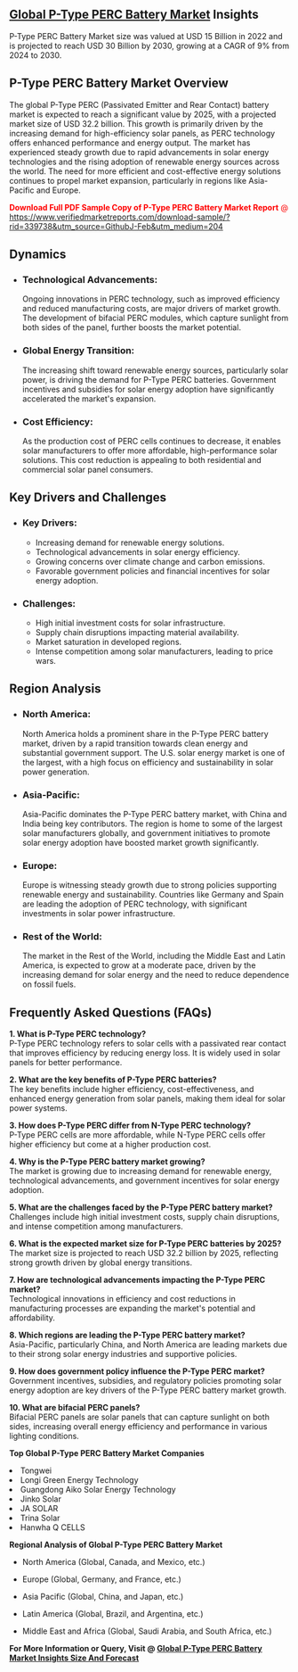 <h2><a href="https://www.verifiedmarketreports.com/download-sample/?rid=339738&amp;utm_source=GithubJ&amp;utm_medium=204" target="_blank">Global P-Type PERC Battery Market</a> Insights</h2><p>P-Type PERC Battery Market size was valued at USD 15 Billion in 2022 and is projected to reach USD 30 Billion by 2030, growing at a CAGR of 9% from 2024 to 2030.</p><p> <h2>P-Type PERC Battery Market Overview</h2> <p>The global P-Type PERC (Passivated Emitter and Rear Contact) battery market is expected to reach a significant value by 2025, with a projected market size of USD 32.2 billion. This growth is primarily driven by the increasing demand for high-efficiency solar panels, as PERC technology offers enhanced performance and energy output. The market has experienced steady growth due to rapid advancements in solar energy technologies and the rising adoption of renewable energy sources across the world. The need for more efficient and cost-effective energy solutions continues to propel market expansion, particularly in regions like Asia-Pacific and Europe.</p> <p><p><span class=""><span style="color: #ff0000;"><strong>Download Full PDF Sample Copy of P-Type PERC Battery Market Report</strong> @ </span><a href="https://www.verifiedmarketreports.com/download-sample/?rid=339738&amp;utm_source=GithubJ-Feb&amp;utm_medium=204" target="_blank">https://www.verifiedmarketreports.com/download-sample/?rid=339738&amp;utm_source=GithubJ-Feb&amp;utm_medium=204</a></span></p></p> <h2>Dynamics</h2> <ul> <li><h3>Technological Advancements:</h3> Ongoing innovations in PERC technology, such as improved efficiency and reduced manufacturing costs, are major drivers of market growth. The development of bifacial PERC modules, which capture sunlight from both sides of the panel, further boosts the market potential.</li> <li><h3>Global Energy Transition:</h3> The increasing shift toward renewable energy sources, particularly solar power, is driving the demand for P-Type PERC batteries. Government incentives and subsidies for solar energy adoption have significantly accelerated the market's expansion.</li> <li><h3>Cost Efficiency:</h3> As the production cost of PERC cells continues to decrease, it enables solar manufacturers to offer more affordable, high-performance solar solutions. This cost reduction is appealing to both residential and commercial solar panel consumers.</li> </ul> <h2>Key Drivers and Challenges</h2> <ul> <li><h3>Key Drivers:</h3> <ul> <li>Increasing demand for renewable energy solutions.</li> <li>Technological advancements in solar energy efficiency.</li> <li>Growing concerns over climate change and carbon emissions.</li> <li>Favorable government policies and financial incentives for solar energy adoption.</li> </ul> </li> <li><h3>Challenges:</h3> <ul> <li>High initial investment costs for solar infrastructure.</li> <li>Supply chain disruptions impacting material availability.</li> <li>Market saturation in developed regions.</li> <li>Intense competition among solar manufacturers, leading to price wars.</li> </ul> </li> </ul> <h2>Region Analysis</h2> <ul> <li><h3>North America:</h3> North America holds a prominent share in the P-Type PERC battery market, driven by a rapid transition towards clean energy and substantial government support. The U.S. solar energy market is one of the largest, with a high focus on efficiency and sustainability in solar power generation.</li> <li><h3>Asia-Pacific:</h3> Asia-Pacific dominates the P-Type PERC battery market, with China and India being key contributors. The region is home to some of the largest solar manufacturers globally, and government initiatives to promote solar energy adoption have boosted market growth significantly.</li> <li><h3>Europe:</h3> Europe is witnessing steady growth due to strong policies supporting renewable energy and sustainability. Countries like Germany and Spain are leading the adoption of PERC technology, with significant investments in solar power infrastructure.</li> <li><h3>Rest of the World:</h3> The market in the Rest of the World, including the Middle East and Latin America, is expected to grow at a moderate pace, driven by the increasing demand for solar energy and the need to reduce dependence on fossil fuels.</li> </ul> <h2>Frequently Asked Questions (FAQs)</h2> <p><strong>1. What is P-Type PERC technology?</strong><br>P-Type PERC technology refers to solar cells with a passivated rear contact that improves efficiency by reducing energy loss. It is widely used in solar panels for better performance.</p> <p><strong>2. What are the key benefits of P-Type PERC batteries?</strong><br>The key benefits include higher efficiency, cost-effectiveness, and enhanced energy generation from solar panels, making them ideal for solar power systems.</p> <p><strong>3. How does P-Type PERC differ from N-Type PERC technology?</strong><br>P-Type PERC cells are more affordable, while N-Type PERC cells offer higher efficiency but come at a higher production cost.</p> <p><strong>4. Why is the P-Type PERC battery market growing?</strong><br>The market is growing due to increasing demand for renewable energy, technological advancements, and government incentives for solar energy adoption.</p> <p><strong>5. What are the challenges faced by the P-Type PERC battery market?</strong><br>Challenges include high initial investment costs, supply chain disruptions, and intense competition among manufacturers.</p> <p><strong>6. What is the expected market size for P-Type PERC batteries by 2025?</strong><br>The market size is projected to reach USD 32.2 billion by 2025, reflecting strong growth driven by global energy transitions.</p> <p><strong>7. How are technological advancements impacting the P-Type PERC market?</strong><br>Technological innovations in efficiency and cost reductions in manufacturing processes are expanding the market's potential and affordability.</p> <p><strong>8. Which regions are leading the P-Type PERC battery market?</strong><br>Asia-Pacific, particularly China, and North America are leading markets due to their strong solar energy industries and supportive policies.</p> <p><strong>9. How does government policy influence the P-Type PERC market?</strong><br>Government incentives, subsidies, and regulatory policies promoting solar energy adoption are key drivers of the P-Type PERC battery market growth.</p> <p><strong>10. What are bifacial PERC panels?</strong><br>Bifacial PERC panels are solar panels that can capture sunlight on both sides, increasing overall energy efficiency and performance in various lighting conditions.</p> </p><p><strong>Top Global P-Type PERC Battery Market Companies</strong></p><div data-test-id=""><p><li>Tongwei</li><li> Longi Green Energy Technology</li><li> Guangdong Aiko Solar Energy Technology</li><li> Jinko Solar</li><li> JA SOLAR</li><li> Trina Solar</li><li> Hanwha Q CELLS</li></p><div><strong>Regional Analysis of&nbsp;Global P-Type PERC Battery Market</strong></div><ul><li dir="ltr"><p dir="ltr">North America&nbsp;(Global, Canada, and Mexico, etc.)</p></li><li dir="ltr"><p dir="ltr">Europe (Global, Germany, and France, etc.)</p></li><li dir="ltr"><p dir="ltr">Asia Pacific&nbsp;(Global, China, and Japan, etc.)</p></li><li dir="ltr"><p dir="ltr">Latin America&nbsp;(Global, Brazil, and Argentina, etc.)</p></li><li dir="ltr">Middle East and Africa&nbsp;(Global, Saudi Arabia, and South Africa, etc.)</li></ul><p><strong>For More Information or Query, Visit @&nbsp;</strong><strong><a href="https://www.verifiedmarketreports.com/product/p-type-perc-battery-market/?utm_source=GithubJ&amp;utm_medium=204" target="_blank">Global P-Type PERC Battery Market Insights Size And Forecast</a></strong></p></div>
